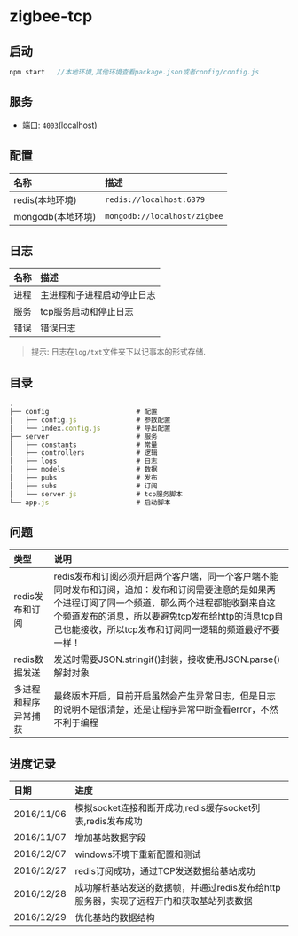 ﻿# zigbee-tcp

## 启动

```javascript
npm start   //本地环境,其他环境查看package.json或者config/config.js
```

## 服务

- 端口: `4003`(localhost)

## 配置

| 名称      |     描述 |
| :-------- | :--------|
| redis(本地环境)    |   `redis://localhost:6379` |
| mongodb(本地环境)  |   `mongodb://localhost/zigbee` |

## 日志

| 名称      |     描述 |
| :-------- | :--------|
| 进程    |   主进程和子进程启动停止日志 |
| 服务    |   tcp服务启动和停止日志 |
| 错误    |   错误日志 |

>提示: 日志在`log/txt`文件夹下以记事本的形式存储.


## 目录

```javascript
.
├── config                      # 配置
│   ├── config.js               # 参数配置
│   └── index.config.js         # 导出配置
├── server                      # 服务
│   ├── constants               # 常量
│   ├── controllers             # 逻辑
│   ├── logs                    # 日志
│   ├── models                  # 数据
│   ├── pubs                    # 发布
│   ├── subs                    # 订阅
│   └── server.js               # tcp服务脚本
└── app.js                      # 启动脚本
```

## 问题

| 类型      |    说明  |
| :-------- | :--------|
| redis发布和订阅|   redis发布和订阅必须开启两个客户端，同一个客户端不能同时发布和订阅，追加：发布和订阅需要注意的是如果两个进程订阅了同一个频道，那么两个进程都能收到来自这个频道发布的消息，所以要避免tcp发布给http的消息tcp自己也能接收，所以tcp发布和订阅同一逻辑的频道最好不要一样！|
| redis数据发送   |   发送时需要JSON.stringif()封装，接收使用JSON.parse()解封对象 |
| 多进程和程序异常捕获   |  最终版本开启，目前开启虽然会产生异常日志，但是日志的说明不是很清楚，还是让程序异常中断查看error，不然不利于编程 |


## 进度记录

| 日期      |     进度 |
| :-------- | :--------|
| 2016/11/06    |   模拟socket连接和断开成功,redis缓存socket列表,redis发布成功 |
| 2016/11/07    |   增加基站数据字段 |
| 2016/12/07    |   windows环境下重新配置和测试 |
| 2016/12/27    |   redis订阅成功，通过TCP发送数据给基站成功 |
| 2016/12/28    |   成功解析基站发送的数据帧，并通过redis发布给http服务器，实现了远程开门和获取基站列表数据 |
| 2016/12/29    |   优化基站的数据结构 |